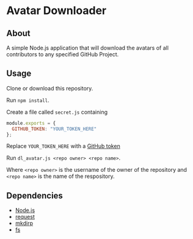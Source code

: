 # Avatar Downloader

## About

A simple Node.js application that will download the avatars of all contributors to any specified GitHub Project.

## Usage

Clone or download this repository.

Run `npm install`.

Create a file called `secret.js` containing
```js
module.exports = {
  GITHUB_TOKEN: "YOUR_TOKEN_HERE"
};
```

Replace `YOUR_TOKEN_HERE` with a [GitHub token](https://github.com/settings/token)

Run `dl_avatar.js <repo owner> <repo name>`.

Where `<repo owner>` is the username of the owner of the repository and `<repo name>` is the name of the respository.

## Dependencies

* [Node.js](https://nodejs.org)
* [request](https://github.com/request/request)
* [mkdirp](https://www.npmjs.com/package/mkdirp)
* [fs](https://nodejs.org/api/fs.html)
